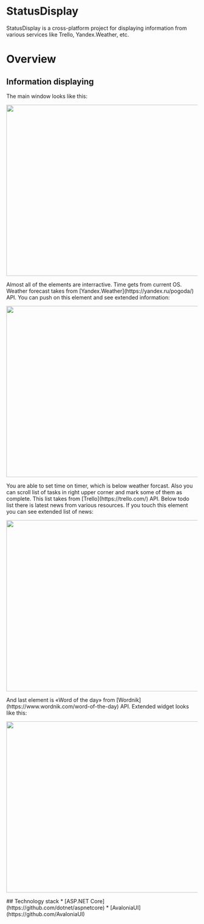 # StatusDisplay
StatusDisplay is a cross-platform project for displaying information from various services like Trello, Yandex.Weather, etc.
# Overview
## Information displaying
The main window looks like this:
<p align="center">
 <img width="800" height="450" align="center" src="https://funkyimg.com/i/35ipc.png">
</p>
Almost all of the elements are interractive. Time gets from current OS. Weather forecast takes from [Yandex.Weather](https://yandex.ru/pogoda/) API. You can push on this element and see extended information:
<p align="center">
 <img width="800" height="450" align="center" src="https://funkyimg.com/i/35ipi.png">
</p>
You are able to set time on timer, which is below weather forcast. Also you can scroll list of tasks in right upper corner and mark some of them as complete. This list takes from [Trello](https://trello.com/) API. Below todo list there is latest news from various resources. If you touch this element you can see extended list of news:
<p align="center">
 <img width="800" height="450" align="center" src="https://funkyimg.com/i/35ipj.png">
</p>
And last element is «Word of the day» from [Wordnik](https://www.wordnik.com/word-of-the-day) API. Extended widget looks like this:
<p align="center">
 <img width="800" height="450" align="center" src="https://funkyimg.com/i/35ipk.png">
</p>
## Technology stack
* [ASP.NET Core](https://github.com/dotnet/aspnetcore)
* [AvaloniaUI](https://github.com/AvaloniaUI)